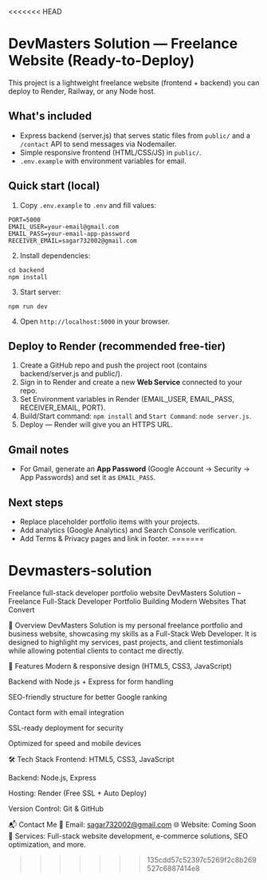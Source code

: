 <<<<<<< HEAD
# DevMasters Solution — Freelance Website (Ready-to-Deploy)

This project is a lightweight freelance website (frontend + backend) you can deploy to Render, Railway, or any Node host.

## What's included
- Express backend (server.js) that serves static files from `public/` and a `/contact` API to send messages via Nodemailer.
- Simple responsive frontend (HTML/CSS/JS) in `public/`.
- `.env.example` with environment variables for email.

## Quick start (local)
1. Copy `.env.example` to `.env` and fill values:
```
PORT=5000
EMAIL_USER=your-email@gmail.com
EMAIL_PASS=your-email-app-password
RECEIVER_EMAIL=sagar732002@gmail.com
```
2. Install dependencies:
```
cd backend
npm install
```
3. Start server:
```
npm run dev
```
4. Open `http://localhost:5000` in your browser.

## Deploy to Render (recommended free-tier)
1. Create a GitHub repo and push the project root (contains backend/server.js and public/).
2. Sign in to Render and create a new **Web Service** connected to your repo.
3. Set Environment variables in Render (EMAIL_USER, EMAIL_PASS, RECEIVER_EMAIL, PORT).
4. Build/Start command: `npm install` and `Start Command`: `node server.js`.
5. Deploy — Render will give you an HTTPS URL.

## Gmail notes
- For Gmail, generate an **App Password** (Google Account → Security → App Passwords) and set it as `EMAIL_PASS`.

## Next steps
- Replace placeholder portfolio items with your projects.
- Add analytics (Google Analytics) and Search Console verification.
- Add Terms & Privacy pages and link in footer.
=======
# Devmasters-solution
Freelance full-stack developer portfolio website
DevMasters Solution – Freelance Full-Stack Developer Portfolio
Building Modern Websites That Convert

📌 Overview
DevMasters Solution is my personal freelance portfolio and business website, showcasing my skills as a Full-Stack Web Developer.
It is designed to highlight my services, past projects, and client testimonials while allowing potential clients to contact me directly.

🚀 Features
Modern & responsive design (HTML5, CSS3, JavaScript)

Backend with Node.js + Express for form handling

SEO-friendly structure for better Google ranking

Contact form with email integration

SSL-ready deployment for security

Optimized for speed and mobile devices

🛠️ Tech Stack
Frontend: HTML5, CSS3, JavaScript

Backend: Node.js, Express

Hosting: Render (Free SSL + Auto Deploy)

Version Control: Git & GitHub

📬 Contact Me
📧 Email: sagar732002@gmail.com
🌐 Website: Coming Soon
💼 Services: Full-stack website development, e-commerce solutions, SEO optimization, and more.
>>>>>>> 135cdd57c52397c5269f2c8b269527c6887414e8
